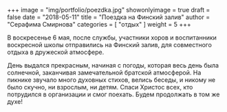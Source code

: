 +++
image = "img/portfolio/poezdka.jpg"
showonlyimage = true
draft = false
date = "2018-05-11"
title = "Поездка на Финский залив"
author = "Серафима Смирнова"
categories = [ "отдых" ]
weight = 5
+++

В воскресенье 6 мая, после службы, участники хоров и воспитанники воскресной школы отправились на Финский залив, для совместного отдыха в дружеской атмосфере. 
<!--more-->

День выдался прекрасным, начиная с погоды, которая весь день была солнечной, заканчивая замечательной братской атмосферой. На пикнике звучало много духовных стихов, велись беседы, и никому не было скучно, ни взрослым, ни детям. Спаси Христос всех, кто потрудился в организации и смог поехать. Будем продолжать в том же духе!
